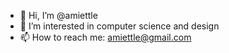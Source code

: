 - 👋 Hi, I’m @amiettle
- 👀 I’m interested in computer science and design
- 📫 How to reach me: amiettle@gmail.com
